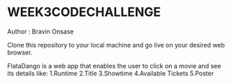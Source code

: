 # WEEK3CODECHALLENGE
Author : Bravin Onsase

Clone this repository to your local machine and go live on your desired web browser.

FlataDango is a web app that enables the user to click on a movie and see its details like:
   1.Runtime
   2.Title
   3.Showtime
   4.Available Tickets
   5.Poster
     
